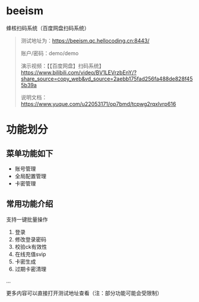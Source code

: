 # beeism
蜂核扫码系统（百度网盘扫码系统）

> 测试地址为：https://beeism.qc.hellocoding.cn:8443/
>
> 账户/密码：demo/demo
>
> 演示视频：【【百度网盘】扫码系统】 https://www.bilibili.com/video/BV1LEVrzbEnY/?share_source=copy_web&vd_source=2aebb175fad256fa488de828f455b39a
>
> 说明文档：https://www.yuque.com/u22053171/op7bmd/tcpwg2rqxlvrp616

# 功能划分

## 菜单功能如下
- 账号管理
- 全局配置管理
- 卡密管理

## 常用功能介绍

支持一键批量操作
1. 登录
2. 修改登录密码
3. 校验ck有效性
4. 在线充值svip
5. 卡密生成
6. 过期卡密清理

...

更多内容可以直接打开测试地址查看（注：部分功能可能会受限制）
